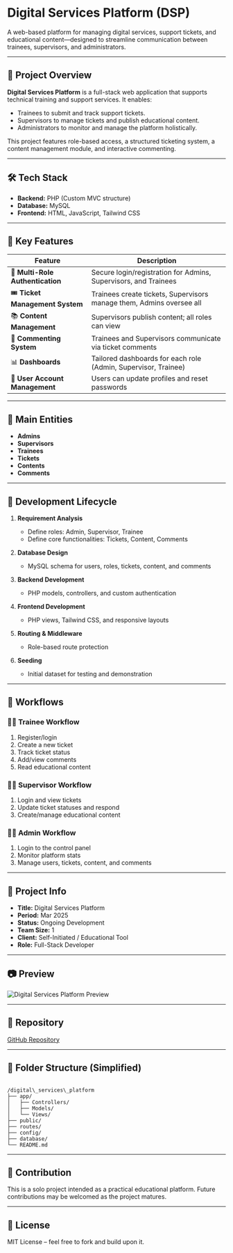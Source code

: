 

# Digital Services Platform (DSP)

A web-based platform for managing digital services, support tickets, and educational content—designed to streamline communication between trainees, supervisors, and administrators.

---

## 📌 Project Overview

**Digital Services Platform** is a full-stack web application that supports technical training and support services. It enables:

- Trainees to submit and track support tickets.
- Supervisors to manage tickets and publish educational content.
- Administrators to monitor and manage the platform holistically.

This project features role-based access, a structured ticketing system, a content management module, and interactive commenting.

---

## 🛠️ Tech Stack

- **Backend:** PHP (Custom MVC structure)
- **Database:** MySQL
- **Frontend:** HTML, JavaScript, Tailwind CSS

---

## 🎯 Key Features

| Feature | Description |
|--------|-------------|
| 🔐 **Multi-Role Authentication** | Secure login/registration for Admins, Supervisors, and Trainees |
| 🎟️ **Ticket Management System** | Trainees create tickets, Supervisors manage them, Admins oversee all |
| 📚 **Content Management** | Supervisors publish content; all roles can view |
| 💬 **Commenting System** | Trainees and Supervisors communicate via ticket comments |
| 📊 **Dashboards** | Tailored dashboards for each role (Admin, Supervisor, Trainee) |
| 👤 **User Account Management** | Users can update profiles and reset passwords |

---

## 🧩 Main Entities

- **Admins**
- **Supervisors**
- **Trainees**
- **Tickets**
- **Contents**
- **Comments**

---

## 🧪 Development Lifecycle

1. **Requirement Analysis**
   - Define roles: Admin, Supervisor, Trainee
   - Define core functionalities: Tickets, Content, Comments

2. **Database Design**
   - MySQL schema for users, roles, tickets, content, and comments

3. **Backend Development**
   - PHP models, controllers, and custom authentication

4. **Frontend Development**
   - PHP views, Tailwind CSS, and responsive layouts

5. **Routing & Middleware**
   - Role-based route protection

6. **Seeding**
   - Initial dataset for testing and demonstration

---

## 🔄 Workflows

### 🧑‍🎓 Trainee Workflow
1. Register/login
2. Create a new ticket
3. Track ticket status
4. Add/view comments
5. Read educational content

### 🧑‍🏫 Supervisor Workflow
1. Login and view tickets
2. Update ticket statuses and respond
3. Create/manage educational content

### 👨‍💼 Admin Workflow
1. Login to the control panel
2. Monitor platform stats
3. Manage users, tickets, content, and comments

---

## 📅 Project Info

- **Title:** Digital Services Platform
- **Period:** Mar 2025
- **Status:** Ongoing Development
- **Team Size:** 1
- **Client:** Self-Initiated / Educational Tool
- **Role:** Full-Stack Developer

---

## 📷 Preview

![Digital Services Platform Preview](/images/projects/digital_services_platform.jpg)

---

## 🔗 Repository

[GitHub Repository](https://github.com/qaidsaher/digital_services_platform)

---

## 📁 Folder Structure (Simplified)

```

/digital\_services\_platform
├── app/
│   ├── Controllers/
│   ├── Models/
│   └── Views/
├── public/
├── routes/
├── config/
├── database/
└── README.md

```

---

## 🤝 Contribution

This is a solo project intended as a practical educational platform. Future contributions may be welcomed as the project matures.

---

## 📜 License

MIT License – feel free to fork and build upon it.

```

